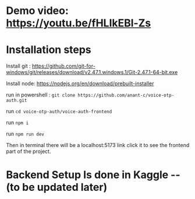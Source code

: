 # Demo video: https://youtu.be/fHLIkEBl-Zs

# Installation steps

Install git : https://github.com/git-for-windows/git/releases/download/v2.47.1.windows.1/Git-2.47.1-64-bit.exe

Install node: https://nodejs.org/en/download/prebuilt-installer

run in powershell : `git clone https://github.com/anant-c/voice-otp-auth.git` 

run `cd voice-otp-auth/voice-auth-frontend`

run `npm i`

run `npm run dev` 

Then in terminal there will be a localhost:5173 link click it to see the frontend part of the project.


# Backend Setup Is done in Kaggle --(to be updated later)

